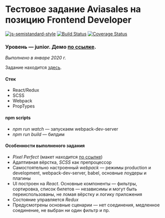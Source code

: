 # Тестовое задание Aviasales на позицию Frontend Developer

[![js-semistandard-style](https://img.shields.io/badge/code%20style-semistandard-brightgreen.svg)](https://github.com/standard/semistandard)
[![Build Status](https://travis-ci.org/vladtaranov/aviasales.svg?branch=master)](https://travis-ci.org/vladtaranov/aviasales)
[![Coverage Status](https://coveralls.io/repos/github/vladtaranov/aviasales/badge.svg?branch=master)](https://coveralls.io/github/vladtaranov/aviasales?branch=master)

### Уровень — junior. Демо [по ссылке](https://vladtaranov.github.io/aviasales-demo/).

_Выполнено в январе 2020 г._

Задание находится [здесь](https://github.com/KosyanMedia/test-tasks/tree/master/aviasales_frontend).

#### Стек
* React/Redux
* SCSS
* Webpack
* PropTypes

#### npm scripts
* _npm run watch_ — запускаем webpack-dev-server
* _npm run build_ — билдим

#### Особенности выполненого задания
* _Pixel Perfect_ (макет находится [по ссылке](https://www.figma.com/file/4fQe1lEbo4DARjvNtaU0uJ/Aviasales-test-task))
* Адаптивная вёрстка, _SCSS_ как препроцессор
* Самостоятельно настроенный _webpack_ — режимы production и development, webpack-dev-server, babel, основные лоудеры и плагины
* UI построен на _React_. Основные компоненты — фильтры, сортировка, список билетов — независимы и могут быть переиспользованы, не ломая вёрстку и логику приложения
* Состояние управляется _Redux_
* Предусмотрены основные сценарии — нет соединения, медленное соединение, не выбран ни один фильтр и пр.






